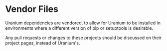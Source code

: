 # Vendor Files

Uranium dependencies are vendored, to allow for Uranium to
be installed in environments where a different version of pip or setuptools
is desirable.

Any pull requests or changes to these projects should be discussed
on their project pages, instead of Uranium's.
